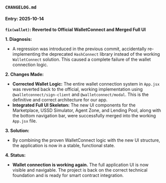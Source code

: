 ### `CHANGELOG.md`
#### **Entry: 2025-10-14**
**`fix(wallet)`: Reverted to Official WalletConnect and Merged Full UI**

**1. Diagnosis:**
   - A regression was introduced in the previous commit, accidentally re-implementing the deprecated `HashConnect` library instead of the working `WalletConnect` solution. This caused a complete failure of the wallet connection logic.

**2. Changes Made:**
   - **Corrected Wallet Logic:** The entire wallet connection system in `App.jsx` was reverted back to the official, working implementation using `@walletconnect/sign-client` and `@walletconnect/modal`. This is the definitive and correct architecture for our app.
   - **Integrated Full UI Skeleton:** The new UI components for the Marketplace, USSD Simulator, Agent Zone, and Lending Pool, along with the bottom navigation bar, were successfully merged into the working `App.jsx` file.

**3. Solution:**
   - By combining the proven WalletConnect logic with the new UI structure, the application is now in a stable, functional state.

**4. Status:**
   - **Wallet connection is working again.** The full application UI is now visible and navigable. The project is back on the correct technical foundation and is ready for smart contract integration.
